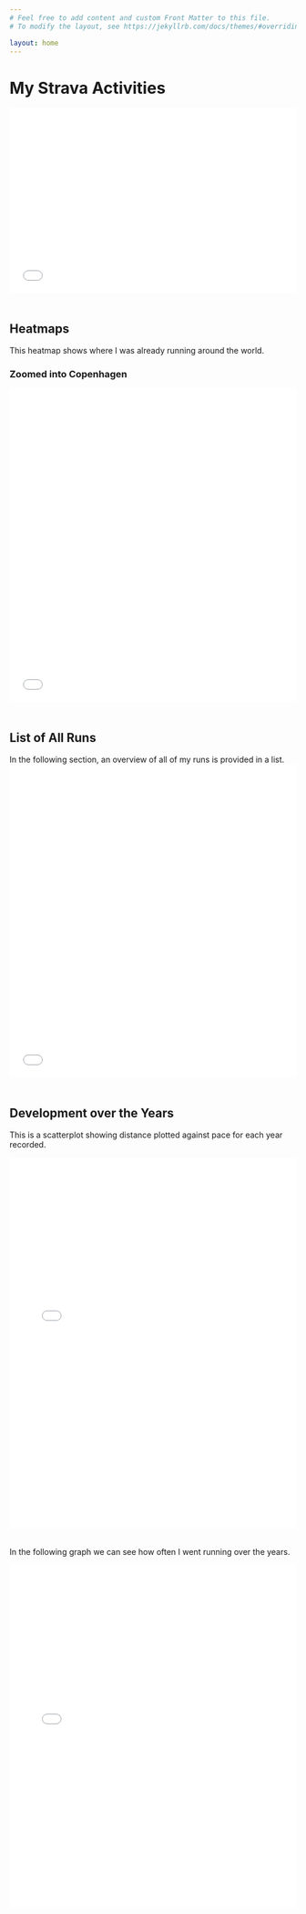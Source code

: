 ```yaml
---
# Feel free to add content and custom Front Matter to this file.
# To modify the layout, see https://jekyllrb.com/docs/themes/#overriding-theme-defaults

layout: home
---
```


<h1>My Strava Activities</h1>

<iframe src="statistics.html" width="100%" height="325" style="border:none; margin-bottom: 20px;"></iframe>

<h2>Heatmaps</h2>
This heatmap shows where I was already running around the world.

<h3>Zoomed into Copenhagen</h3>
<iframe src="map_local.html" width="100%" height="550" style="border:none; margin-bottom: 20px;"></iframe>

<h2>List of All Runs</h2>
In the following section, an overview of all of my runs is provided in a list.
<iframe src="runs_list.html" width="100%" height="550" style="border:none; margin-bottom: 20px;"></iframe>

<h2>Development over the Years</h2>

This is a scatterplot showing distance plotted against pace for each year recorded.
<iframe src="distance_vs_pace.html" width="100%" height="650" style="border:none; margin-bottom: 20px;"></iframe>

In the following graph we can see how often I went running over the years.
<iframe src="runs_over_years.html" width="100%" height="600" style="border:none; margin-bottom: 20px;"></iframe>